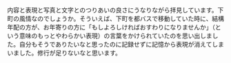 内容と表現と写真と文字とのつりあいの良さにうなりながら拝見しています。下町の風情なのでしょうか。そういえば、下町を都バスで移動していた時に、結構年配の方が、お年寄りの方に「もしよろしければおすわりになりませんか」（という意味のもっとやわらかい表現）の言葉をかけられていたのを思い出しました。自分もそうでありたいなと思ったのに記録せずに記憶から表現が消えてしまいました。修行が足りないなと思います。
